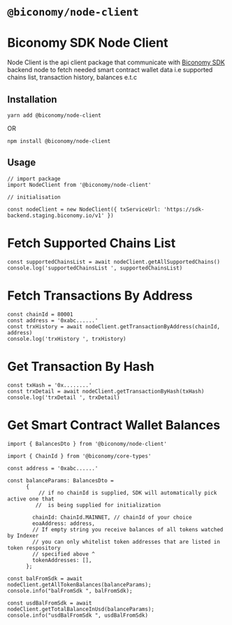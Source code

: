 # `@biconomy/node-client`

# Biconomy SDK Node Client

Node Client is the api client package that communicate with [Biconomy SDK](https://github.com/bcnmy/biconomy-client-sdk) backend node to fetch needed smart contract wallet data i.e supported chains list, transaction history, balances e.t.c

## Installation

`yarn add @biconomy/node-client`

OR

`npm install @biconomy/node-client `

## Usage

```
// import package
import NodeClient from '@biconomy/node-client'

// initialisation

const nodeClient = new NodeClient({ txServiceUrl: 'https://sdk-backend.staging.biconomy.io/v1' })
```

# Fetch Supported Chains List

```
const supportedChainsList = await nodeClient.getAllSupportedChains()
console.log('supportedChainsList ', supportedChainsList)
```

# Fetch Transactions By Address

```
const chainId = 80001
const address = '0xabc......'
const trxHistory = await nodeClient.getTransactionByAddress(chainId, address)
console.log('trxHistory ', trxHistory)
```

# Get Transaction By Hash

```
const txHash = '0x........'
const trxDetail = await nodeClient.getTransactionByHash(txHash)
console.log('trxDetail ', trxDetail)
```

# Get Smart Contract Wallet Balances

```
import { BalancesDto } from '@biconomy/node-client'

import { ChainId } from '@biconomy/core-types'

const address = '0xabc......'

const balanceParams: BalancesDto =
      {
          // if no chainId is supplied, SDK will automatically pick active one that
         //  is being supplied for initialization

        chainId: ChainId.MAINNET, // chainId of your choice
        eoaAddress: address,
        // If empty string you receive balances of all tokens watched by Indexer
        // you can only whitelist token addresses that are listed in token respository
        // specified above ^
        tokenAddresses: [],
      };

const balFromSdk = await nodeClient.getAllTokenBalances(balanceParams);
console.info("balFromSdk ", balFromSdk);

const usdBalFromSdk = await nodeClient.getTotalBalanceInUsd(balanceParams);
console.info("usdBalFromSdk ", usdBalFromSdk)
```
